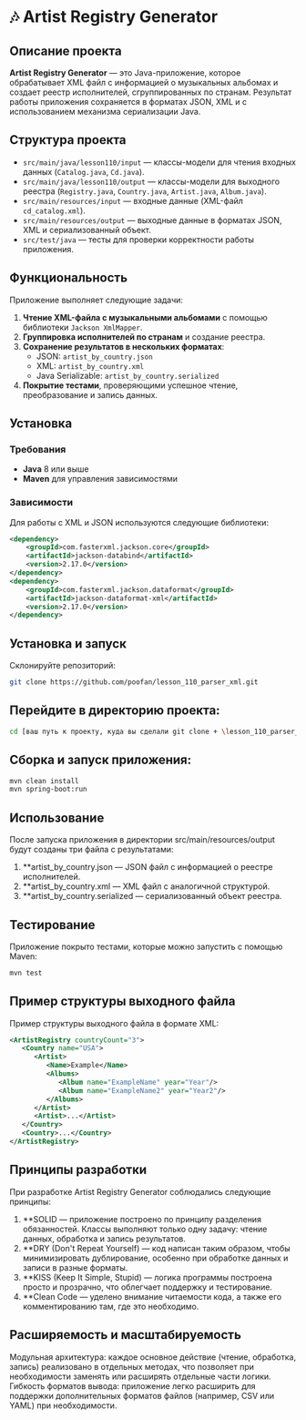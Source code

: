 # 🎶 Artist Registry Generator

## Описание проекта

**Artist Registry Generator** — это Java-приложение, которое обрабатывает XML файл с информацией о музыкальных альбомах и создает реестр исполнителей, сгруппированных по странам. Результат работы приложения сохраняется в форматах JSON, XML и с использованием механизма сериализации Java.

## Структура проекта

- `src/main/java/lesson110/input` — классы-модели для чтения входных данных (`Catalog.java`, `Cd.java`).
- `src/main/java/lesson110/output` — классы-модели для выходного реестра (`Registry.java`, `Country.java`, `Artist.java`, `Album.java`).
- `src/main/resources/input` — входные данные (XML-файл `cd_catalog.xml`).
- `src/main/resources/output` — выходные данные в форматах JSON, XML и сериализованный объект.
- `src/test/java` — тесты для проверки корректности работы приложения.

## Функциональность

Приложение выполняет следующие задачи:

1. **Чтение XML-файла с музыкальными альбомами** с помощью библиотеки `Jackson XmlMapper`.
2. **Группировка исполнителей по странам** и создание реестра.
3. **Сохранение результатов в нескольких форматах**:
   - JSON: `artist_by_country.json`
   - XML: `artist_by_country.xml`
   - Java Serializable: `artist_by_country.serialized`
4. **Покрытие тестами**, проверяющими успешное чтение, преобразование и запись данных.

## Установка

### Требования

- **Java** 8 или выше
- **Maven** для управления зависимостями

### Зависимости

Для работы с XML и JSON используются следующие библиотеки:

```xml
<dependency>
    <groupId>com.fasterxml.jackson.core</groupId>
    <artifactId>jackson-databind</artifactId>
    <version>2.17.0</version>
</dependency>
<dependency>
    <groupId>com.fasterxml.jackson.dataformat</groupId>
    <artifactId>jackson-dataformat-xml</artifactId>
    <version>2.17.0</version>
</dependency>
```
## Установка и запуск
Склонируйте репозиторий:

```bash
git clone https://github.com/poofan/lesson_110_parser_xml.git
```

## Перейдите в директорию проекта:

```bash
cd [ваш путь к проекту, куда вы сделали git clone + \lesson_110_parser_xml\parser]
```
## Сборка и запуск приложения:

```bash
mvn clean install
mvn spring-boot:run
```
## Использование
После запуска приложения в директории src/main/resources/output будут созданы три файла с результатами:

1. **artist_by_country.json — JSON файл с информацией о реестре исполнителей.
2. **artist_by_country.xml — XML файл с аналогичной структурой.
3. **artist_by_country.serialized — сериализованный объект реестра.
   
## Тестирование
Приложение покрыто тестами, которые можно запустить с помощью Maven:

```bash
mvn test
```
## Пример структуры выходного файла
Пример структуры выходного файла в формате XML:

```xml
<ArtistRegistry countryCount="3">
   <Country name="USA">
      <Artist>
         <Name>Example</Name>
         <Albums>
            <Album name="ExampleName" year="Year"/>
            <Album name="ExampleName2" year="Year2"/>
         </Albums>
      </Artist>
      <Artist>...</Artist>
   </Country>
   <Country>...</Country>
</ArtistRegistry>
```
## Принципы разработки
При разработке Artist Registry Generator соблюдались следующие принципы:

1. **SOLID — приложение построено по принципу разделения обязанностей. Классы выполняют только одну задачу: чтение данных, обработка и запись результатов.
2. **DRY (Don't Repeat Yourself) — код написан таким образом, чтобы минимизировать дублирование, особенно при обработке данных и записи в разные форматы.
3. **KISS (Keep It Simple, Stupid) — логика программы построена просто и прозрачно, что облегчает поддержку и тестирование.
4. **Clean Code — уделено внимание читаемости кода, а также его комментированию там, где это необходимо.
## Расширяемость и масштабируемость
Модульная архитектура: каждое основное действие (чтение, обработка, запись) реализовано в отдельных методах, что позволяет при необходимости заменять или расширять отдельные части логики.
Гибкость форматов вывода: приложение легко расширить для поддержки дополнительных форматов файлов (например, CSV или YAML) при необходимости.

